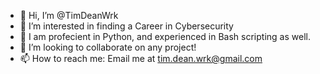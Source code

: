 - 👋 Hi, I’m @TimDeanWrk
- 👀 I’m interested in finding a Career in Cybersecurity 
- 🌱 I am profecient in Python, and experienced in Bash scripting as well.
- 💞️ I’m looking to collaborate on any project!
- 📫 How to reach me: Email me at tim.dean.wrk@gmail.com

<!---
TimDeanWrk/TimDeanWrk is a ✨ special ✨ repository because its `README.md` (this file) appears on your GitHub profile.
You can click the Preview link to take a look at your changes.
--->
